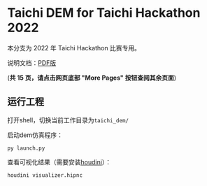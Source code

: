# Taichi DEM for Taichi Hackathon 2022
本分支为 2022 年 Taichi Hackathon 比赛专用。

说明文档：[PDF版](Taichi_Hackathon_2022_Documentation_zh-Hans.pdf)

(**共 15 页，请点击网页底部 "More Pages" 按钮查阅其余页面**)

## 运行工程

打开shell，切换当前工作目录为`taichi_dem/`

启动dem仿真程序：

```shell
py launch.py
```

查看可视化结果（需要安装[houdini](https://www.sidefx.com/products/houdini/)）：

```shell
houdini visualizer.hipnc
```

